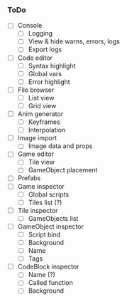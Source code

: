 ### ToDo

 - [ ] Console
   - [ ] Logging
   - [ ] View & hide warns, errors, logs
   - [ ] Export logs
 - [ ] Code editor
   - [ ] Syntax highlight
   - [ ] Global vars
   - [ ] Error highlight
 - [ ] File browser
   - [ ] List view
   - [ ] Grid view
 - [ ] Anim generator
   - [ ] Keyframes
   - [ ] Interpolation 
 - [ ] Image import
   - [ ] Image data and props 
 - [ ] Game editor
   - [ ] Tile view
   - [ ] GameObject placement 
 - [ ] Prefabs
 - [ ] Game inspector
   - [ ] Global scripts
   - [ ] Tiles list (?)
 - [ ] Tile inspector
   - [ ] GameObjects list 
 - [ ] GameObject inspector
   - [ ] Script bind
   - [ ] Background
   - [ ] Name
   - [ ] Tags
 - [ ] CodeBlock inspector
   - [ ] Name (?)
   - [ ] Called function
   - [ ] Background 
